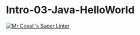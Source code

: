 # Intro-03-Java-HelloWorld
[![Mr Coxall's Super Linter](https://github.com/ICS4U-Programming-MelodyB/Intro-03-Java-HelloWorld/workflows/Mr%20Coxall's%20Super%20Linter/badge.svg)](https://https://github.com/ICS4U-Programming-MelodyB/Intro-03-Java-HelloWorld/actions/)

